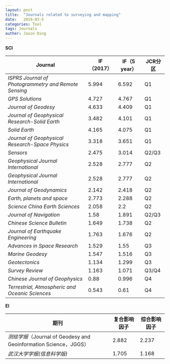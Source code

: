 ```yaml
---
layout: post
title:  "Journals related to surveying and mapping"
date:   2019-03-5
categories: Tool
tags: Journals
auther: Jason Ding
---
```


**SCI**

| Journal                                              | IF（2017） | IF（5 year） | JCR分区 |
| ---------------------------------------------------- | ---------- | ------------ | ------- |
| *ISPRS Journal of Photogrammetry and Remote Sensing* | 5.994      | 6.592        | Q1      |
| *GPS Solutions*                                      | 4.727      | 4.767        | Q1      |
| *Journal of Geodesy*                                 | 4.633      | 4.409        | Q1      |
| *Journal of Geophysical Research-Solid Earth*        | 3.482      | 4.101        | Q1      |
| *Solid Earth*                                        | 4.165      | 4.075        | Q1      |
| *Journal of Geophysical Research-Space Physics*      | 3.318      | 3.651        | Q1      |
| *Sensors*                                            | 2.475      | 3.014        | Q2/Q3   |
| *Geophysical Journal International*                  | 2.528      | 2.777        | Q2      |
| *Geophysical Journal International*                  | 2.528      | 2.777        | Q2      |
| *Journal of Geodynamics*                             | 2.142      | 2.418        | Q2      |
| *Earth, planets and space*                           | 2.773      | 2.288        | Q2      |
| *Science China Earth Sciences*                       | 2.058      | 2.2          | Q2      |
| *Journal of Navigation*                              | 1.58       | 1.891        | Q2/Q3   |
| *Chinese Science Bulletin*                           | 1.649      | 1.738        | Q2      |
| *Journal of Earthquake Engineering*                  | 1.763      | 1.676        | Q2      |
| *Advances in Space Research*                         | 1.529      | 1.55         | Q3      |
| *Marine Geodesy*                                     | 1.547      | 1.516        | Q3      |
| *Geotectonics*                                       | 1.134      | 1.299        | Q3      |
| *Survey Review*                                      | 1.163      | 1.071        | Q3/Q4   |
| *Chinese Journal of Geophysics*                      | 0.88       | 0.996        | Q4      |
| *Terrestrial, Atmospheric and Oceanic Sciences*      | 0.543      | 0.61         | Q4      |



**EI**

| 期刊                                                         | 复合影响因子 | 综合影响因子 |
| ------------------------------------------------------------ | ------------ | ------------ |
| *测绘学报*（Journal of Geodesy and Geoinformation Science，JGGS） | 2.882        | 2.237        |
| *武汉大学学报(信息科学版)*                                   | 1.705        | 1.168        |

